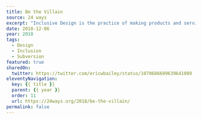 ```yaml
---
title: Be the Villain
source: 24 ways
excerpt: "Inclusive Design is the practice of making products and services accessible to, and usable by as many people as reasonably possible without the need for specialized accommodations. The practice was popularized by author and User Experience Design Director Kat Holmes. If getting you to discover her work is the only thing this article succeeds in doing then I’ll consider it a success"
date: 2018-12-06
year: 2018
tags:
  - Design
  - Inclusion
  - Subversion
featured: true
sharedOn:
  twitter: https://twitter.com/ericwbailey/status/1070686609639641089
eleventyNavigation:
  key: {{ title }}
  parent: {{ year }}
  order: 11
  url: https://24ways.org/2018/be-the-villain/
permalink: false
---
```

